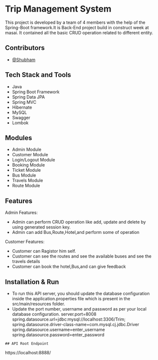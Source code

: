 # Trip Management System


This project is developed by a team of 4 members with the help of the Spring-Boot framework.It is Back-End project build in construct week at masai.
It contained all the basic CRUD operation related to different entity.

## Contributors
- [@Shubham](https://github.com/Shubhamrathore09)


## Tech Stack and Tools
- Java
- Spring Boot Framework
- Spring Data JPA
- Spring MVC
- Hibernate
- MySQL
- Swagger
- Lombok


## Modules
- Admin Module
- Customer Module
- Login/Logout Module
- Booking Module
- Ticket Module
- Bus Module
- Travels Module
- Route Module

## Features
Admin Features:
 - Admin can perform CRUD operation like add, update and delete by using generated session key.
 - Admin can add Bus,Route,Hotel,and perform some of operation

 
Customer Features:
 - Customer can Ragistor him self.
 - Customer can see the routes and see the available buses and see the travels details
 - Customer can book the hotel,Bus,and can give feedback
  
## Installation & Run
- To run this API server, you should update the database configuration inside the application.properties file which is present in the src/main/resources folder.
- Update the port number, username and password as per your local database configuration.
server.port=8008
spring.datasource.url=jdbc:mysql://localhost:3306/Trim;
spring.datasource.driver-class-name=com.mysql.cj.jdbc.Driver
spring.datasource.username=enter_username
spring.datasource.password=enter_password
```
## API Root Endpoint
```
https://localhost:8888/
```
